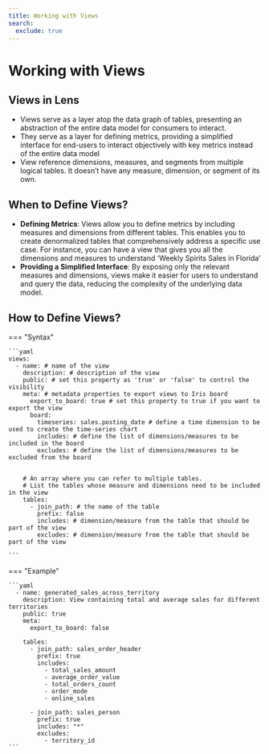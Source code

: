 ```yaml
---
title: Working with Views
search:
  exclude: true
---
```


# Working with Views

## Views in Lens

- Views serve as a layer atop the data graph of tables, presenting an abstraction of the entire data model for consumers to interact.
- They serve as a layer for defining metrics, providing a simplified interface for end-users to interact objectively with key metrics instead of the entire data model
- View reference dimensions, measures, and segments from multiple logical tables. It doesn’t have any measure, dimension, or segment of its own.

## When to Define Views?

- **Defining Metrics**: Views allow you to define metrics by including measures and dimensions from different tables. This enables you to create denormalized tables that comprehensively address a specific use case. For instance, you can have a view that gives you all the dimensions and measures to understand ‘Weekly Spirits Sales in Florida’
- **Providing a Simplified Interface**: By exposing only the relevant measures and dimensions, views make it easier for users to understand and query the data, reducing the complexity of the underlying data model.

## How to Define Views?

<!-- <aside class="callout">
💡 You can also expose a view to create operational boards ‘Iris Board’ to monitor key metrics. Learn more about it [here](https://www.notion.so/Consuming-Lens-Views-via-Iris-board-92d1e436fe79476ab85a967112fe4ea8?pvs=21)

</aside> -->

=== "Syntax"

    ```yaml
    views:
      - name: # name of the view 
        description: # description of the view
        public: # set this property as 'true' or 'false' to control the visibility
        meta: # metadata properties to export views to Iris board
          export_to_board: true # set this property to true if you want to export the view 
          board:
            timeseries: sales.posting_date # define a time dimension to be used to create the time-series chart
            includes: # define the list of dimensions/measures to be included in the board
            excludes: # define the list of dimensions/measures to be excluded from the board
      

        # An array where you can refer to multiple tables. 
        # List the tables whose measure and dimensions need to be included in the view
        tables:
          - join_path: # the name of the table
            prefix: false
            includes: # dimension/measure from the table that should be part of the view
            excludes: # dimension/measure from the table that should be part of the view
            
    ```

=== "Example"

    ```yaml
      - name: generated_sales_across_territory
        description: View containing total and average sales for different territories
        public: true
        meta:
          export_to_board: false 

        tables:
          - join_path: sales_order_header
            prefix: true
            includes:
              - total_sales_amount
              - average_order_value
              - total_orders_count
              - order_mode
              - online_sales

          - join_path: sales_person
            prefix: true
            includes: "*"
            excludes:
              - territory_id
    ```